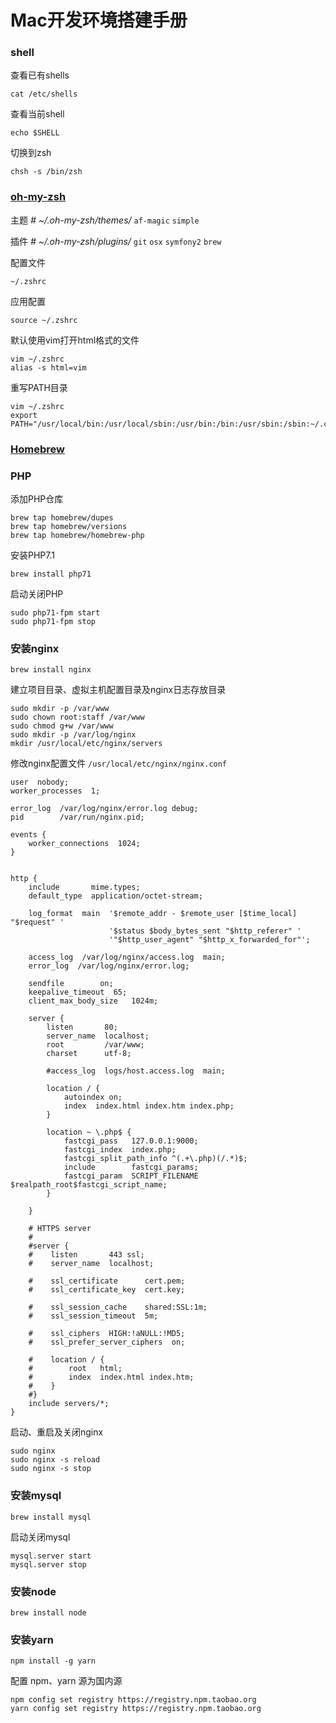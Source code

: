 # Mac开发环境搭建手册

### shell

查看已有shells
```
cat /etc/shells
```

查看当前shell
```
echo $SHELL
```

切换到zsh
```
chsh -s /bin/zsh
```

### [oh-my-zsh](ohmyz.sh)

主题 _# ~/.oh-my-zsh/themes/_
`af-magic` `simple`

插件 _# ~/.oh-my-zsh/plugins/_
`git` `osx` `symfony2` `brew`

配置文件
```
~/.zshrc
```
应用配置
```
source ~/.zshrc
```
默认使用vim打开html格式的文件
```
vim ~/.zshrc
alias -s html=vim
```
重写PATH目录
```
vim ~/.zshrc
export PATH="/usr/local/bin:/usr/local/sbin:/usr/bin:/bin:/usr/sbin:/sbin:~/.composer/vendor/bin"
```

### [Homebrew](brew.sh)

### PHP
添加PHP仓库
```
brew tap homebrew/dupes
brew tap homebrew/versions
brew tap homebrew/homebrew-php
```

安装PHP7.1
```
brew install php71
```

启动关闭PHP
```
sudo php71-fpm start
sudo php71-fpm stop
```

### 安装nginx
```
brew install nginx
```

建立项目目录、虚拟主机配置目录及nginx日志存放目录
```
sudo mkdir -p /var/www
sudo chown root:staff /var/www
sudo chmod g+w /var/www
sudo mkdir -p /var/log/nginx
mkdir /usr/local/etc/nginx/servers
```

修改nginx配置文件 `/usr/local/etc/nginx/nginx.conf`
```
user  nobody;
worker_processes  1;

error_log  /var/log/nginx/error.log debug;
pid        /var/run/nginx.pid;

events {
    worker_connections  1024;
}


http {
    include       mime.types;
    default_type  application/octet-stream;

    log_format  main  '$remote_addr - $remote_user [$time_local] "$request" '
                      '$status $body_bytes_sent "$http_referer" '
                      '"$http_user_agent" "$http_x_forwarded_for"';

    access_log  /var/log/nginx/access.log  main;
    error_log  /var/log/nginx/error.log;

    sendfile        on;
    keepalive_timeout  65;
    client_max_body_size   1024m;

    server {
        listen       80;
        server_name  localhost;
        root         /var/www;
        charset      utf-8;

        #access_log  logs/host.access.log  main;

        location / {
            autoindex on;
            index  index.html index.htm index.php;
        }

        location ~ \.php$ {
            fastcgi_pass   127.0.0.1:9000;
            fastcgi_index  index.php;
            fastcgi_split_path_info ^(.+\.php)(/.*)$;
            include        fastcgi_params;
            fastcgi_param  SCRIPT_FILENAME $realpath_root$fastcgi_script_name;
        }

    }

    # HTTPS server
    #
    #server {
    #    listen       443 ssl;
    #    server_name  localhost;

    #    ssl_certificate      cert.pem;
    #    ssl_certificate_key  cert.key;

    #    ssl_session_cache    shared:SSL:1m;
    #    ssl_session_timeout  5m;

    #    ssl_ciphers  HIGH:!aNULL:!MD5;
    #    ssl_prefer_server_ciphers  on;

    #    location / {
    #        root   html;
    #        index  index.html index.htm;
    #    }
    #}
    include servers/*;
}
```

启动、重启及关闭nginx
```
sudo nginx
sudo nginx -s reload
sudo nginx -s stop
```

### 安装mysql
```
brew install mysql
```

启动关闭mysql
```
mysql.server start
mysql.server stop
```

### 安装node
```
brew install node
```

### 安装yarn
```
npm install -g yarn
```

配置 npm、yarn 源为国内源
```
npm config set registry https://registry.npm.taobao.org
yarn config set registry https://registry.npm.taobao.org
```